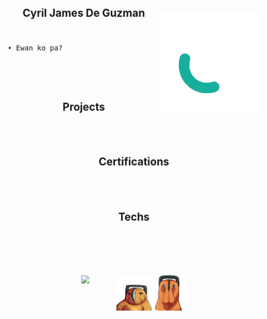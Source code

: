 <div>
  <img style="float: right; width: 200px; margin-top: 10px;" src="image/QuinchY.gif"/>
  <h2 align="center" >Cyril James De Guzman</h2>
  &nbsp;
  <pre>
• Ewan ko pa?
  </pre>
</div>
&nbsp;
<h2 align="center" style="margin-top: 50px;">Projects</h2>
&nbsp;
<h2 align="center" style="margin-top: 50px;">Certifications</h2>
&nbsp;
<h2 align="center" style="margin-top: 50px;">Techs</h2>
&nbsp;
<h2 align="center" style="margin-top: 50px;"></h2>
<pre>
<div style="display: flex; justify-content: center; margin-top: 20px;">
  <img style="width: 70px;" src="image/quinch1.png"/>
  <img style="width: 70px;" src="image/quinch2.png"/>
  <img style="width: 70px;" src="image/quinch3.png"/>
</div>
</pre>
